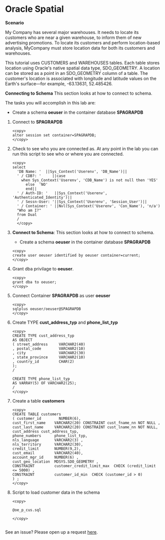
# Oracle Spatial  

**Scenario**

My Company has several major warehouses. It needs to locate its customers who are near a given warehouse, to inform them of new advertising promotions. To locate its customers and perform location-based analysis, MyCompany must store location data for both its customers and warehouses. 

This tutorial uses CUSTOMERS and WAREHOUSES tables. 
Each table stores location using Oracle's native spatial data type, SDO_GEOMETRY. A location can be stored as a point in an SDO_GEOMETRY column of a table. The customer's location is associated with longitude and latitude values on the Earth's surface—for example, -63.13631, 52.485426.



**Connecting to Schema**
This section looks at how to connect to schema.

The tasks you will accomplish in this lab are:
- Create a schema **oeuser** in the container database **SPAGRAPDB**  

1. Connect to **SPAGRAPDB**  

    ````
    <copy>
    alter session set container=SPAGRAPDB;
    </copy>
    ````

2. Check to see who you are connected as. At any point in the lab you can run this script to see who or where you are connected.  

    ````
    <copy>
    select
      'DB Name: '  ||Sys_Context('Userenv', 'DB_Name')||
      ' / CDB?: '     ||case
        when Sys_Context('Userenv', 'CDB_Name') is not null then 'YES'
          else  'NO'
          end||
      ' / Auth-ID: '   ||Sys_Context('Userenv', 'Authenticated_Identity')||
      ' / Sessn-User: '||Sys_Context('Userenv', 'Session_User')||
      ' / Container: ' ||Nvl(Sys_Context('Userenv', 'Con_Name'), 'n/a')
      "Who am I?"
      from Dual
      /
      </copy>
    ````

3. **Connect to Schema**: This section looks at how to connect to schema. 
   
   - Create a schema **oeuser** in the container database **SPAGRAPDB**
  
    ````
    <copy>
    create user oeuser identified by oeuser container=current;
    </copy>
    ````
    
1. Grant dba privilage to **oeuser**.  

    ````
    <copy>
    grant dba to oeuser;
    </copy>
    ````
   
2. Connect Container **SPAGRAPDB** as user **oeuser**

    ````
    <copy>
    sqlplus oeuser/oeuser@SPAGRAPDB
    </copy>
    ````
   
3. Create TYPE **cust_address_typ**  and **phone_list_typ**

    ````
    <copy>
    CREATE TYPE cust_address_typ
    AS OBJECT
    ( street_address     VARCHAR2(40)
    , postal_code        VARCHAR2(10)
    , city               VARCHAR2(30)
    , state_province     VARCHAR2(10)
    , country_id         CHAR(2)
    );
    / 

   CREATE TYPE phone_list_typ
    AS VARRAY(5) OF VARCHAR2(25);
    /
   </copy>
   
   ````

4. Create a table **customers**   

    ````
    <copy>
    CREATE TABLE customers
    ( customer_id        NUMBER(6),
    cust_first_name    VARCHAR2(20) CONSTRAINT cust_fname_nn NOT NULL , 
    cust_last_name     VARCHAR2(20) CONSTRAINT cust_lname_nn NOT NULL,
    cust_address cust_address_typ, 
    phone_numbers      phone_list_typ, 
    nls_language       VARCHAR2(3) , 
    nls_territory      VARCHAR2(30), 
    credit_limit       NUMBER(9,2), 
    cust_email         VARCHAR2(40),
    account_mgr_id     NUMBER(6) ,
    cust_geo_location  MDSYS.SDO_GEOMETRY , 
    CONSTRAINT         customer_credit_limit_max  CHECK (credit_limit <= 5000) ,
    CONSTRAINT         customer_id_min  CHECK (customer_id > 0)
    ) ;
    </copy>

    ````

   

5. Script to load customer data in the schema

    ````
    <copy>
    
    @oe_p_cus.sql

    </copy>  


See an issue?  Please open up a request [here](https://github.com/oracle/learning-library/issues).